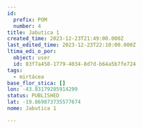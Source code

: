 ```yaml
---
id:
  prefix: POM
  number: 4
title: Jabutica 1
created_time: 2023-12-23T21:49:00.000Z
last_edited_time: 2023-12-23T22:10:00.000Z
ltima_edi_o_por:
  object: user
  id: 83f7a458-1779-4034-8d7d-b64a5b7fe724
tags:
  - mirtácea
base_flor_stica: []
lon: -43.83179285914299
status: PUBLISHED
lat: -19.869873735577674
nome: Jabutica 1

---
```


